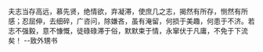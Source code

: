 夫志当存高远，慕先贤，绝情欲，弃凝滞，使庶几之志，揭然有所存，恻然有所感；忍屈伸，去细碎，广咨问，除嫌吝，虽有淹留，何损于美趣，何患于不济。若志不强毅，意不慷慨，徒碌碌滞于俗，默默束于情，永窜伏于凡庸，不免于下流矣！     --致外甥书